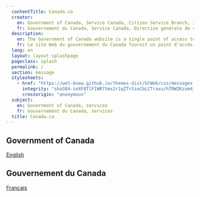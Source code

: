 ```yaml
---
  contentTitle: Canada.ca
  creator:
    en: Government of Canada, Service Canada, Citizen Service Branch, Integrated Channel Management, Web Strategies and Product Management
    fr: Gouvernement du Canada, Service Canada, Direction générale de service aux citoyens, Gestion intégrée des modes de service, Gestion des stratégies et produits Web
  description:
    en: The Government of Canada website is a single point of access to all programs, services, departments, ministries and organizations of the Government of Canada.
    fr: Le site Web du gouvernement du Canada fournit un point d'accès complet à tous les programmes, services, départements, ministères et organismes du gouvernement du Canada.
  lang: en
  layout: layout-splashpage
  pageclass: splash
  permalink: /
  section: message
  stylesheets:
    - href: "https://wet-boew.github.io/themes-dist/GCWeb/css/messages.min.css"
      integrity: "sha384-ieXF8TlFIWR7tmx2r1qZTrSieCbLCTraxu/hTRWZKzum4jiv2vtalhp+kxa8/WHe"
      crossorigin: "anonymous"
  subject:
    en: Government of Canada, services
    fr: Gouvernement du Canada, services
  title: Canada.ca
---
```



<div class="row">
	<section class="col-xs-6 text-right">
		<h2 class="wb-inv">Government of Canada</h2>
		<p><a href="./en/index.html" class="btn btn-primary">English</a></p>
	</section>
	<section class="col-xs-6" lang="fr">
		<h2 class="wb-inv">Gouvernement du Canada</h2>
		<p><a href="./fr/index.html" class="btn btn-primary">Français</a></p>
	</section>
</div>
